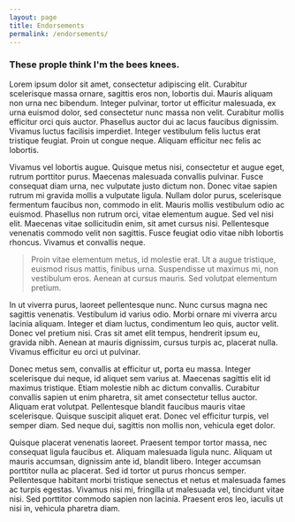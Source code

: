 ```yaml
---
layout: page
title: Endorsements
permalink: /endorsements/
---
```


### These prople think I'm the bees knees.

Lorem ipsum dolor sit amet, consectetur adipiscing elit. Curabitur scelerisque massa ornare, sagittis eros non, lobortis dui. Mauris aliquam non urna nec bibendum. Integer pulvinar, tortor ut efficitur malesuada, ex urna euismod dolor, sed consectetur nunc massa non velit. Curabitur mollis efficitur orci quis auctor. Phasellus auctor dui ac lacus faucibus dignissim. Vivamus luctus facilisis imperdiet. Integer vestibulum felis luctus erat tristique feugiat. Proin ut congue neque. Aliquam efficitur nec felis ac lobortis.

Vivamus vel lobortis augue. Quisque metus nisi, consectetur et augue eget, rutrum porttitor purus. Maecenas malesuada convallis pulvinar. Fusce consequat diam urna, nec vulputate justo dictum non. Donec vitae sapien rutrum mi gravida mollis a vulputate ligula. Nullam dolor purus, scelerisque fermentum faucibus non, commodo in elit. Mauris mollis vestibulum odio ac euismod. Phasellus non rutrum orci, vitae elementum augue. Sed vel nisi elit. Maecenas vitae sollicitudin enim, sit amet cursus nisi. Pellentesque venenatis commodo velit non sagittis. Fusce feugiat odio vitae nibh lobortis rhoncus. Vivamus et convallis neque.

> Proin vitae elementum metus, id molestie erat. Ut a augue tristique, euismod risus mattis, finibus urna. Suspendisse ut maximus mi, non vestibulum eros. Aenean at cursus mauris. Sed volutpat elementum pretium. 

In ut viverra purus, laoreet pellentesque nunc. Nunc cursus magna nec sagittis venenatis. Vestibulum id varius odio. Morbi ornare mi viverra arcu lacinia aliquam. Integer et diam luctus, condimentum leo quis, auctor velit. Donec vel pretium nisi. Cras sit amet elit tempus, hendrerit ipsum eu, gravida nibh. Aenean at mauris dignissim, cursus turpis ac, placerat nulla. Vivamus efficitur eu orci ut pulvinar.

Donec metus sem, convallis at efficitur ut, porta eu massa. Integer scelerisque dui neque, id aliquet sem varius at. Maecenas sagittis elit id maximus tristique. Etiam molestie nibh ac dictum convallis. Curabitur convallis sapien ut enim pharetra, sit amet consectetur tellus auctor. Aliquam erat volutpat. Pellentesque blandit faucibus mauris vitae scelerisque. Quisque suscipit aliquet erat. Donec vel efficitur turpis, vel semper diam. Sed neque dui, sagittis non mollis non, vehicula eget dolor.

Quisque placerat venenatis laoreet. Praesent tempor tortor massa, nec consequat ligula faucibus et. Aliquam malesuada ligula nunc. Aliquam ut mauris accumsan, dignissim ante id, blandit libero. Integer accumsan porttitor nulla ac placerat. Sed id tortor ut purus rhoncus semper. Pellentesque habitant morbi tristique senectus et netus et malesuada fames ac turpis egestas. Vivamus nisi mi, fringilla ut malesuada vel, tincidunt vitae nisi. Sed porttitor commodo sapien non lacinia. Praesent eros leo, iaculis ut nisi in, vehicula pharetra diam.